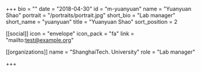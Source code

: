 +++
bio = ""
date = "2018-04-30"
id = "m-yuanyuan"
name = "Yuanyuan Shao"
portrait = "/portraits/portrait.jpg"
short_bio = "Lab manager"
short_name = "yuanyuan"
title = "Yuanyuan Shao"
sort_position = 2

[[social]]
    icon = "envelope"
    icon_pack = "fa"
    link = "mailto:test@example.org"

[[organizations]]
    name = "ShanghaiTech. University"
    role = "Lab manager"

+++
